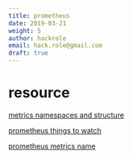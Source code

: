 ```yaml
---
title: prometheus
date: 2019-03-21
weight: 5
author: hackrole
email: hack.role@gmail.com
draft: true
---
```



# resource

[metrics namespaces and structure](https://medium.com/dm03514-tech-blog/sre-observability-metric-namespaces-and-structures-12ffcf5a5bdc)

[prometheus things to watch](https://prometheus.io/docs/practices/instrumentation/#things-to-watch-out-for)

[prometheus metrics name](https://prometheus.io/docs/practices/naming/)

